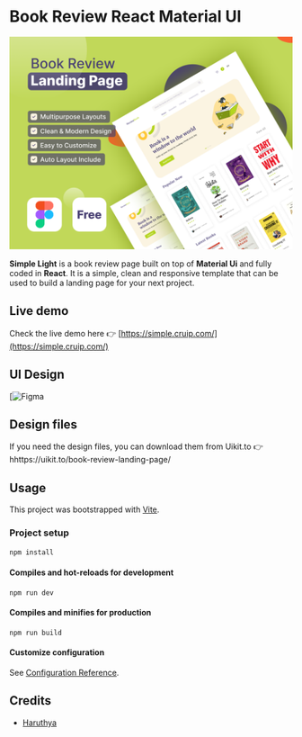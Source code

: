 # Book Review React Material UI

![Simple TailwindCSS template preview](https://raw.githubusercontent.com/harithya/Book-Review-Material-UI/main/public/cover.png)

**Simple Light** is a book review page built on top of **Material Ui** and fully coded in **React**. It is a simple, clean and responsive template that can be used to build a landing page for your next project.

## Live demo

Check the live demo here 👉️ [https://simple.cruip.com/](https://simple.cruip.com/)

## UI Design

[![Figma](https://uikit.to/book-review-landing-page/)

## Design files

If you need the design files, you can download them from Uikit.to 👉 hhttps://uikit.to/book-review-landing-page/

## Usage

This project was bootstrapped with [Vite](https://vitejs.dev/).

### Project setup

```
npm install
```

#### Compiles and hot-reloads for development

```
npm run dev
```

#### Compiles and minifies for production

```
npm run build
```

#### Customize configuration

See [Configuration Reference](https://vitejs.dev/guide/).

## Credits

- [Haruthya](https://harithya.vercel.app/)

